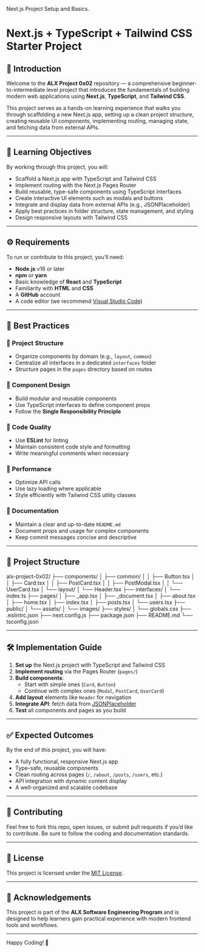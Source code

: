 Next.js Project Setup and Basics.

# Next.js + TypeScript + Tailwind CSS Starter Project

## 📌 Introduction

Welcome to the **ALX Project 0x02** repository — a comprehensive beginner-to-intermediate level project that introduces the fundamentals of building modern web applications using **Next.js**, **TypeScript**, and **Tailwind CSS**.

This project serves as a hands-on learning experience that walks you through scaffolding a new Next.js app, setting up a clean project structure, creating reusable UI components, implementing routing, managing state, and fetching data from external APIs.

---

## 🎯 Learning Objectives

By working through this project, you will:

- Scaffold a Next.js app with TypeScript and Tailwind CSS
- Implement routing with the Next.js Pages Router
- Build reusable, type-safe components using TypeScript interfaces
- Create interactive UI elements such as modals and buttons
- Integrate and display data from external APIs (e.g., JSONPlaceholder)
- Apply best practices in folder structure, state management, and styling
- Design responsive layouts with Tailwind CSS

---

## ⚙️ Requirements

To run or contribute to this project, you’ll need:

- **Node.js** v16 or later
- **npm** or **yarn**
- Basic knowledge of **React** and **TypeScript**
- Familiarity with **HTML** and **CSS**
- A **GitHub** account
- A code editor (we recommend [Visual Studio Code](https://code.visualstudio.com/))

---

## 🧠 Best Practices

### 📁 Project Structure
- Organize components by domain (e.g., `layout`, `common`)
- Centralize all interfaces in a dedicated `interfaces` folder
- Structure pages in the `pages` directory based on routes

### 🧩 Component Design
- Build modular and reusable components
- Use TypeScript interfaces to define component props
- Follow the **Single Responsibility Principle**

### 🧼 Code Quality
- Use **ESLint** for linting
- Maintain consistent code style and formatting
- Write meaningful comments when necessary

### 🚀 Performance
- Optimize API calls
- Use lazy loading where applicable
- Style efficiently with Tailwind CSS utility classes

### 📝 Documentation
- Maintain a clear and up-to-date `README.md`
- Document props and usage for complex components
- Keep commit messages concise and descriptive

---

## 📂 Project Structure

alx-project-0x02/
├── components/
│ ├── common/
│ │ ├── Button.tsx
│ │ ├── Card.tsx
│ │ ├── PostCard.tsx
│ │ ├── PostModal.tsx
│ │ └── UserCard.tsx
│ └── layout/
│ └── Header.tsx
├── interfaces/
│ └── index.ts
├── pages/
│ ├── _app.tsx
│ ├── _document.tsx
│ ├── about.tsx
│ ├── home.tsx
│ ├── index.tsx
│ ├── posts.tsx
│ └── users.tsx
├── public/
│ └── assets/
│ └── images/
├── styles/
│ └── globals.css
├── .eslintrc.json
├── next.config.js
├── package.json
├── README.md
└── tsconfig.json


---

## 🛠️ Implementation Guide

1. **Set up** the Next.js project with TypeScript and Tailwind CSS
2. **Implement routing** via the Pages Router (`pages/`)
3. **Build components**:
    - Start with simple ones (`Card`, `Button`)
    - Continue with complex ones (`Modal`, `PostCard`, `UserCard`)
4. **Add layout** elements like `Header` for navigation
5. **Integrate API**: fetch data from [JSONPlaceholder](https://jsonplaceholder.typicode.com/)
6. **Test** all components and pages as you build

---

## ✅ Expected Outcomes

By the end of this project, you will have:

- A fully functional, responsive Next.js app
- Type-safe, reusable components
- Clean routing across pages (`/`, `/about`, `/posts`, `/users`, etc.)
- API integration with dynamic content display
- A well-organized and scalable codebase

---

## 🤝 Contributing

Feel free to fork this repo, open issues, or submit pull requests if you’d like to contribute. Be sure to follow the coding and documentation standards.

---

## 📝 License

This project is licensed under the [MIT License](LICENSE).

---

## 🙌 Acknowledgements

This project is part of the **ALX Software Engineering Program** and is designed to help learners gain practical experience with modern frontend tools and workflows.

---

Happy Coding! 🚀